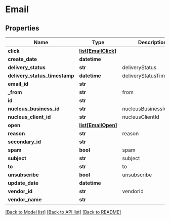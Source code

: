 # Email

## Properties
Name | Type | Description | Notes
------------ | ------------- | ------------- | -------------
**click** | [**list[EmailClick]**](EmailClick.md) |  | [optional] 
**create_date** | **datetime** |  | [optional] 
**delivery_status** | **str** | deliveryStatus | [optional] 
**delivery_status_timestamp** | **datetime** | deliveryStatusTimestamp | [optional] 
**email_id** | **str** |  | [optional] 
**_from** | **str** | from | [optional] 
**id** | **str** |  | [optional] 
**nucleus_business_id** | **str** | nucleusBusinessId | [optional] 
**nucleus_client_id** | **str** | nucleusClientId | [optional] 
**open** | [**list[EmailOpen]**](EmailOpen.md) |  | [optional] 
**reason** | **str** | reason | [optional] 
**secondary_id** | **str** |  | [optional] 
**spam** | **bool** | spam | [optional] 
**subject** | **str** | subject | [optional] 
**to** | **str** | to | [optional] 
**unsubscribe** | **bool** | unsubscribe | [optional] 
**update_date** | **datetime** |  | [optional] 
**vendor_id** | **str** | vendorId | [optional] 
**vendor_name** | **str** |  | [optional] 

[[Back to Model list]](../README.md#documentation-for-models) [[Back to API list]](../README.md#documentation-for-api-endpoints) [[Back to README]](../README.md)


